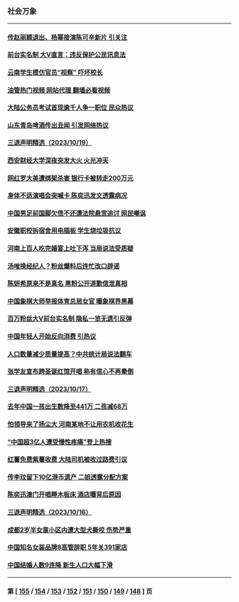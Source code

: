 ### 社会万象
---
#### [传赵丽颖退出、杨幂接演陈可辛新片 引关注](../../pages/ncid282/n14099847.md?10211245) 
#### [前台实名制 大V直言：违反保护公民讯息法](../../pages/ncid282/n14099469.md?10211245) 
#### [云南学生模仿官员“视察” 吓坏校长](../../pages/ncid282/n14099503.md?10211245) 
#### [油管热门视频 网站代理 翻墙必看视频](http://138.2.39.72:81/youtube.html?epic-marker?10211245)
#### [大陆公务员考试首现逾千人争一职位 民众热议](../../pages/ncid282/n14099423.md?10211245) 
#### [山东青岛啤酒传出丑闻 引发网络热议](../../pages/ncid282/n14099507.md?10211245) 
#### [三退声明精选（2023/10/19）](../../pages/ncid282/n14099407.md?10211245) 
#### [西安财经大学深夜突发大火 火光冲天](../../pages/ncid282/n14099247.md?10211245) 
#### [网红罗大美遭绑架杀害 银行卡被转走200万元](../../pages/ncid282/n14098914.md?10211245) 
#### [身体不适演唱会突喊卡 陈奕迅发文透露病况](../../pages/ncid282/n14099028.md?10211245) 
#### [中国男足前国脚欠债不还遭法院悬赏追讨 网民嘲讽](../../pages/ncid282/n14098602.md?10211245) 
#### [安徽职校拆宿舍用电插板 学生烧垃圾抗议](../../pages/ncid282/n14098473.md?10211245) 
#### [河南上百人吃完婚宴上吐下泻 当局说法受质疑](../../pages/ncid282/n14097948.md?10211245) 
#### [汤唯换经纪人？粉丝爆料后连忙改口辟谣](../../pages/ncid282/n14098242.md?10211245) 
#### [陈妍希原来不是真名 黑粉公开道歉信泄真相](../../pages/ncid282/n14098175.md?10211245) 
#### [中国象棋大师举报体育总局女官 曝象棋界黑幕](../../pages/ncid282/n14098184.md?10211245) 
#### [百万粉丝大V前台实名制 隐私一览无遗引反弹](../../pages/ncid282/n14097960.md?10211245) 
#### [中国年轻人开始反向消费 引热议](../../pages/ncid282/n14097882.md?10211245) 
#### [人口数量减少质量提高？中共统计局说法翻车](../../pages/ncid282/n14097858.md?10211245) 
#### [张学友宣布跨圣诞红馆开唱 称有信心不再晕倒](../../pages/ncid282/n14097337.md?10211245) 
#### [三退声明精选（2023/10/17）](../../pages/ncid282/n14097583.md?10211245) 
#### [去年中国一孩出生数降至441万 二孩减68万](../../pages/ncid282/n14097038.md?10211245) 
#### [怕领导来了扬尘大 河南某地不让用农机收花生](../../pages/ncid282/n14096959.md?10211245) 
#### [“中国超3亿人遭受慢性疼痛”登上热搜](../../pages/ncid282/n14096904.md?10211245) 
#### [红薯免费紫薯收费 大陆司机被收过路费引议](../../pages/ncid282/n14096920.md?10211245) 
#### [传李玟留下10亿港币遗产 二姐透露分配方案](../../pages/ncid282/n14096725.md?10211245) 
#### [陈奕迅澳门开唱睡木板床 酒店曝背后原因](../../pages/ncid282/n14096709.md?10211245) 
#### [三退声明精选（2023/10/16）](../../pages/ncid282/n14096746.md?10211245) 
#### [成都2岁半女童小区内遭大型犬撕咬 伤势严重](../../pages/ncid282/n14096383.md?10211245) 
#### [中国知名女装品牌8高管辞职 5年关391家店](../../pages/ncid282/n14096428.md?10211245) 
#### [中国结婚人数9连降 新生人口大幅下滑](../../pages/ncid282/n14096441.md?10211245) 

---
#### 第 [ [155](./155.md?10211245) / [154](./154.md?10211245) / [153](./153.md?10211245) / [152](./152.md?10211245) / [151](./151.md?10211245) / [150](./150.md?10211245) / [149](./149.md?10211245) / [148](./148.md?10211245) ] 页
